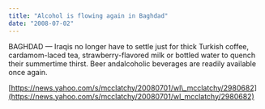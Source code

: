 ```yaml
---
title: "Alcohol is flowing again in Baghdad"
date: "2008-07-02"
---
```


BAGHDAD — Iraqis no longer have to settle just for thick Turkish coffee, cardamom-laced tea, strawberry-flavored milk or bottled water to quench their summertime thirst. Beer andalcoholic beverages are readily available once again.  

[https://news.yahoo.com/s/mcclatchy/20080701/wl\_mcclatchy/2980682](https://news.yahoo.com/s/mcclatchy/20080701/wl_mcclatchy/2980682)
